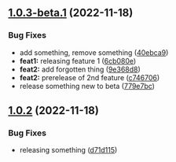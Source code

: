 ## [1.0.3-beta.1](https://github.com/marius321967/semantic-release-sample/compare/v1.0.2...v1.0.3-beta.1) (2022-11-18)


### Bug Fixes

* add something, remove something ([40ebca9](https://github.com/marius321967/semantic-release-sample/commit/40ebca917c8812773eb0a41dd4f6af7fb2561ed7))
* **feat1:** releasing feature 1 ([6cb080e](https://github.com/marius321967/semantic-release-sample/commit/6cb080e6d9cf85565c42706772b19e105dc7422d))
* **feat2:** add forgotten thing ([9e368d8](https://github.com/marius321967/semantic-release-sample/commit/9e368d881d4d03d03a1a94f49a9e780acfb0dec7))
* **feat2:** prerelease of 2nd feature ([c746706](https://github.com/marius321967/semantic-release-sample/commit/c7467068c6224cf8ec1a185e0a158883403f8987))
* release something new to beta ([779e7bc](https://github.com/marius321967/semantic-release-sample/commit/779e7bcadbfe66d5426fb46db3fd78d65bc6af6a))

## [1.0.2](https://github.com/marius321967/semantic-release-sample/compare/v1.0.1...v1.0.2) (2022-11-18)


### Bug Fixes

* releasing something ([d71d115](https://github.com/marius321967/semantic-release-sample/commit/d71d1154eb63e0ec44c5be7e191dd0dbb317fd71))
